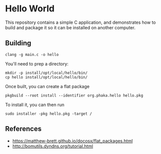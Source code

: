 # Hello World

This repository contains a simple C application, and demonstrates how to
build and package it so it can be installed on another computer.

## Building

```
clang -g main.c -o hello
```

You'll need to prep a directory:

```
mkdir -p install/opt/local/hello/bin/
cp hello install/opt/local/hello/bin/
```

Once built, you can create a flat package

```
pkgbuild --root install --identifier org.phaka.hello hello.pkg
```

To install it, you can then run

```
sudo installer -pkg hello.pkg -target /
```

## References

* https://matthew-brett.github.io/docosx/flat_packages.html
* http://bomutils.dyndns.org/tutorial.html